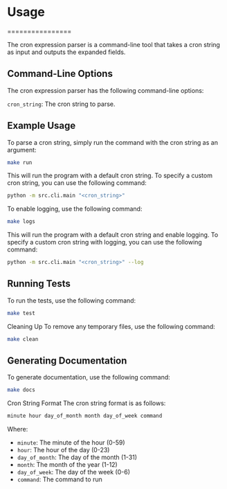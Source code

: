 # Usage
================

The cron expression parser is a command-line tool that takes a cron string as input and outputs the expanded fields.

## Command-Line Options
The cron expression parser has the following command-line options:

`cron_string`: The cron string to parse.

## Example Usage
To parse a cron string, simply run the command with the cron string as an argument:

```bash
make run
```

This will run the program with a default cron string. To specify a custom cron string, you can use the following command:

```bash
python -m src.cli.main "<cron_string>"
```

To enable logging, use the following command:

```bash
make logs
```

This will run the program with a default cron string and enable logging. To specify a custom cron string with logging, you can use the following command:

```bash
python -m src.cli.main "<cron_string>" --log
```

## Running Tests
To run the tests, use the following command:

```bash
make test
```

Cleaning Up
To remove any temporary files, use the following command:

```bash
make clean
```

## Generating Documentation
To generate documentation, use the following command:

```bash
make docs
```

Cron String Format The cron string format is as follows:

```bash
minute hour day_of_month month day_of_week command
```

Where:

- `minute`: The minute of the hour (0-59)
- `hour`: The hour of the day (0-23)
- `day_of_month`: The day of the month (1-31)
- `month`: The month of the year (1-12)
- `day_of_week`: The day of the week (0-6)
- `command`: The command to run